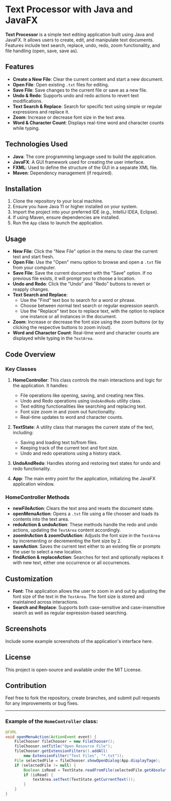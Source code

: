 # Text Processor with Java and JavaFX

**Text Processor** is a simple text editing application built using Java and JavaFX. It allows users to create, edit, and manipulate text documents. Features include text search, replace, undo, redo, zoom functionality, and file handling (open, save, save as).

## Features

- **Create a New File**: Clear the current content and start a new document.
- **Open File**: Open existing `.txt` files for editing.
- **Save File**: Save changes to the current file or save as a new file.
- **Undo & Redo**: Supports undo and redo actions to revert text modifications.
- **Text Search & Replace**: Search for specific text using simple or regular expressions and replace it.
- **Zoom**: Increase or decrease font size in the text area.
- **Word & Character Count**: Displays real-time word and character counts while typing.

## Technologies Used

- **Java**: The core programming language used to build the application.
- **JavaFX**: A GUI framework used for creating the user interface.
- **FXML**: Used to define the structure of the GUI in a separate XML file.
- **Maven**: Dependency management (if required).

## Installation

1. Clone the repository to your local machine.
2. Ensure you have Java 11 or higher installed on your system.
3. Import the project into your preferred IDE (e.g., IntelliJ IDEA, Eclipse).
4. If using Maven, ensure dependencies are installed.
5. Run the `App` class to launch the application.

## Usage

- **New File**: Click the "New File" option in the menu to clear the current text and start fresh.
- **Open File**: Use the "Open" menu option to browse and open a `.txt` file from your computer.
- **Save File**: Save the current document with the "Save" option. If no previous file exists, it will prompt you to choose a location.
- **Undo and Redo**: Click the "Undo" and "Redo" buttons to revert or reapply changes.
- **Text Search and Replace**:
  - Use the "Find" text box to search for a word or phrase.
  - Choose between normal text search or regular expression search.
  - Use the "Replace" text box to replace text, with the option to replace one instance or all instances in the document.
- **Zoom**: Increase or decrease the font size using the zoom buttons (or by clicking the respective buttons to zoom in/out).
- **Word and Character Count**: Real-time word and character counts are displayed while typing in the `TextArea`.

## Code Overview

### Key Classes

1. **HomeController**: This class controls the main interactions and logic for the application. It handles:
   - File operations like opening, saving, and creating new files.
   - Undo and Redo operations using `UndoAndRedo` utility class.
   - Text editing functionalities like searching and replacing text.
   - Font size zoom in and zoom out functionality.
   - Real-time updates to word and character counts.

2. **TextState**: A utility class that manages the current state of the text, including:
   - Saving and loading text to/from files.
   - Keeping track of the current text and font size.
   - Undo and redo operations using a history stack.

3. **UndoAndRedo**: Handles storing and restoring text states for undo and redo functionality.

4. **App**: The main entry point for the application, initializing the JavaFX application window.

### HomeController Methods

- **newFileAction**: Clears the text area and resets the document state.
- **openMenuAction**: Opens a `.txt` file using a file chooser and loads its contents into the text area.
- **redoAction & undoAction**: These methods handle the redo and undo actions, updating the `TextArea` content accordingly.
- **zoomInAction & zoomOutAction**: Adjusts the font size in the `TextArea` by incrementing or decrementing the font size by 2.
- **saveAction**: Saves the current text either to an existing file or prompts the user to select a new location.
- **findAction & replaceAction**: Searches for text and optionally replaces it with new text, either one occurrence or all occurrences.
  
## Customization

- **Font**: The application allows the user to zoom in and out by adjusting the font size of the text in the `TextArea`. The font size is stored and maintained across interactions.
- **Search and Replace**: Supports both case-sensitive and case-insensitive search as well as regular expression-based searching.

## Screenshots

Include some example screenshots of the application's interface here.

## License

This project is open-source and available under the MIT License.

## Contribution

Feel free to fork the repository, create branches, and submit pull requests for any improvements or bug fixes.

---

### Example of the `HomeController` class:

```java
@FXML
void openMenuAction(ActionEvent event) {
    FileChooser fileChooser = new FileChooser();
    fileChooser.setTitle("Open Resource File");
    fileChooser.getExtensionFilters().addAll(
        new ExtensionFilter("Text Files", "*.txt"));
    File selectedFile = fileChooser.showOpenDialog(App.displayTage);
    if (selectedFile != null) {
        Boolean isRead = TextState.readFromFile(selectedFile.getAbsolutePath());
        if (isRead) {
            textArea.setText(TextState.getCurrentText());
        }
    }
}
